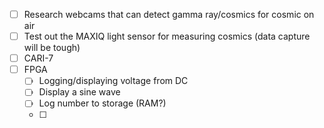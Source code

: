 - [ ] Research webcams that can detect gamma ray/cosmics for cosmic on air
- [ ] Test out the MAXIQ light sensor for measuring cosmics (data capture will be tough)
- [ ] CARI-7
- [ ] FPGA
	- [ ] Logging/displaying voltage from DC
	- [ ] Display a sine wave
	- [ ] Log number to storage (RAM?)
	- [ ] 